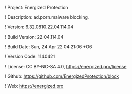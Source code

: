 ! Project: Energized Protection

! Description: ad.porn.malware blocking.

! Version: 6.32.0810.22.04.114.04

! Build Version: 22.04.114.04

! Build Date: Sun, 24 Apr 22 04:21:06 +06

! Version Code: 1140421

! License: CC BY-NC-SA 4.0, https://energized.pro/license

! Github: https://github.com/EnergizedProtection/block

! Web: https://energized.pro
